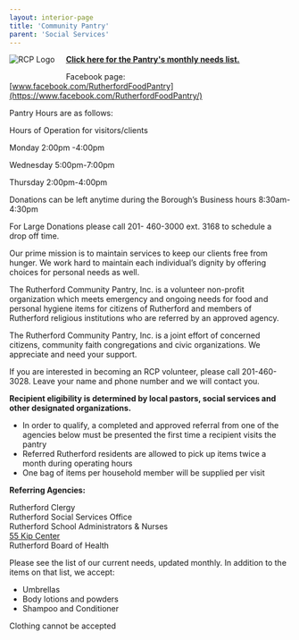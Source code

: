 ```yaml
---
layout: interior-page
title: 'Community Pantry'
parent: 'Social Services'
---
```


<div style="float: left; margin: 0 20px 20px 0;">
  <img src="../RCP-Logo.png" alt="RCP Logo">
</div>

[**Click here for the Pantry's monthly needs list.**](http://www.rutherfordcommunitypantry.org/current-needs)	

Facebook page: [www.facebook.com/RutherfordFoodPantry](https://www.facebook.com/RutherfordFoodPantry/)

Pantry Hours are as follows:
 
Hours of Operation for visitors/clients
 
Monday 2:00pm -4:00pm

Wednesday 5:00pm-7:00pm

Thursday 2:00pm-4:00pm
 
Donations can be left anytime during the Borough’s Business hours 8:30am-4:30pm
 
For Large Donations please call 201- 460-3000 ext. 3168 to schedule a drop off time.

Our prime mission is to maintain services to keep our clients free from hunger. We work hard to maintain each individual’s dignity by offering choices for personal needs as well.

The Rutherford Community Pantry, Inc. is a volunteer non-profit organization which meets emergency and ongoing needs for food and personal hygiene items for citizens of Rutherford and members of Rutherford religious institutions who are referred by an approved agency.

The Rutherford Community Pantry, Inc. is a joint effort of concerned citizens, community faith congregations and civic organizations. We appreciate and need your support.

If you are interested in becoming an RCP volunteer, please call 201-460-3028. Leave your name and phone number and we will contact you.



**Recipient eligibility is determined by local pastors, social services and other designated organizations.**

* In order to qualify, a completed and approved referral from one of the agencies below must be presented the first time a recipient visits the pantry
* Referred Rutherford residents are allowed to pick up items twice a month during operating hours
* One bag of items per household member will be supplied per visit

**Referring Agencies:**

Rutherford Clergy  
Rutherford Social Services Office  
Rutherford School Administrators & Nurses  
[55 Kip Center](http://www.55kipcenter.org)  
Rutherford Board of Health

Please see the list of our current needs, updated monthly. In addition to the items on that list, we accept:

* Umbrellas  
* Body lotions and powders  
* Shampoo and Conditioner  

Clothing cannot be accepted  
